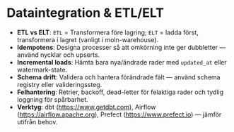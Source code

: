 # Dataintegration & ETL/ELT

- **ETL vs ELT**: `ETL` = Transformera före lagring; `ELT` = ladda först, transformera i lagret (vanligt i moln-warehouse).
- **Idempotens**: Designa processer så att omkörning inte ger dubbletter — använd nycklar och upserts.
- **Incremental loads**: Hämta bara nya/ändrade rader med `updated_at` eller watermark-state.
- **Schema drift**: Validera och hantera förändrade fält — använd schema registry eller valideringssteg.
- **Felhantering**: Retrier, backoff, dead-letter för felaktiga rader och tydlig loggning för spårbarhet.
- **Verktyg**: dbt (https://www.getdbt.com), Airflow (https://airflow.apache.org), Prefect (https://www.prefect.io) — jämför utifrån behov.